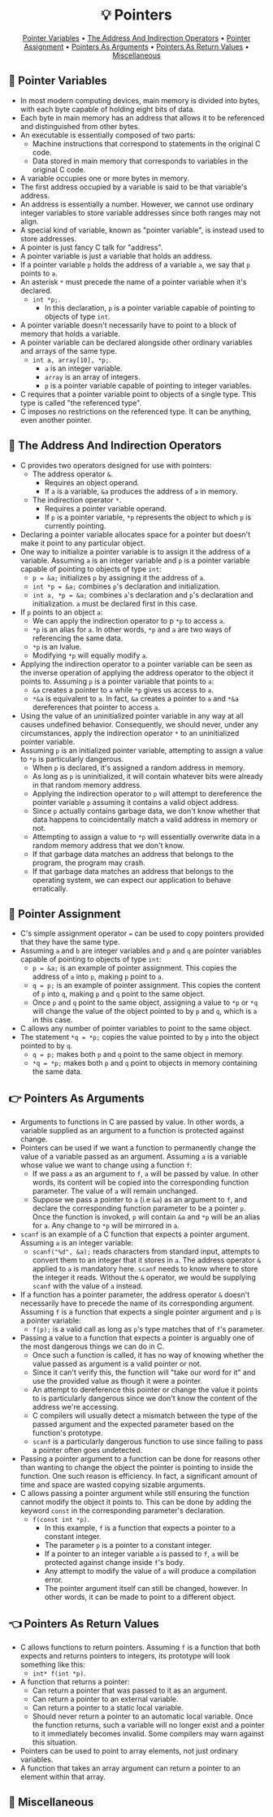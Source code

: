 <h1 align="center">💡<strong> Pointers</strong></h1>
<p align="center">
  <a href="#round_pushpin-pointer-variables">Pointer Variables</a> •
  <a href="#compass-the-address-and-indirection-operators">The Address And Indirection Operators</a> •
  <a href="#link-pointer-assignment">Pointer Assignment</a> •
  <a href="#point_right-pointers-as-arguments">Pointers As Arguments</a> •
  <a href="#point_left-pointers-as-return-values">Pointers As Return Values</a> •
  <a href="#game_die-miscellaneous"> Miscellaneous</a>
</p>

## :round_pushpin: Pointer Variables

* In most modern computing devices, main memory is divided into bytes, with each byte capable of holding eight bits of data.
* Each byte in main memory has an address that allows it to be referenced and distinguished from other bytes.
* An executable is essentially composed of two parts:
   * Machine instructions that correspond to statements in the original C code.
   * Data stored in main memory that corresponds to variables in the original C code.
* A variable occupies one or more bytes in memory.
* The first address occupied by a variable is said to be that variable's address.
* An address is essentially a number. However, we cannot use ordinary integer variables to store variable addresses since both ranges may not align.
* A special kind of variable, known as "pointer variable", is instead used to store addresses.
* A pointer is just fancy C talk for "address".
* A pointer variable is just a variable that holds an address.
* If a pointer variable ```p``` holds the address of a variable ```a```, we say that ```p``` points to ```a```.
* An asterisk ```*``` must precede the name of a pointer variable when it's declared.
   * ```int *p;```.
      * In this declaration, ```p``` is a pointer variable capable of pointing to objects of type ```int```.
* A pointer variable doesn't necessarily have to point to a block of memory that holds a variable.
* A pointer variable can be declared alongside other ordinary variables and arrays of the same type.
   * ```int a, array[10], *p;```.
      * ```a``` is an integer variable.
      * ```array``` is an array of integers.
      * ```p``` is a pointer variable capable of pointing to integer variables.
* C requires that a pointer variable point to objects of a single type. This type is called "the referenced type".
* C imposes no restrictions on the referenced type. It can be anything, even another pointer.

## :compass: The Address And Indirection Operators

* C provides two operators designed for use with pointers:
   * The address operator ```&```.
      * Requires an object operand.
      * If ```a``` is a variable, ```&a``` produces the address of ```a``` in memory.
   * The indirection operator ```*```.
      * Requires a pointer variable operand.
      * If ```p``` is a pointer variable, ```*p``` represents the object to which ```p``` is currently pointing.
* Declaring a pointer variable allocates space for a pointer but doesn't make it point to any particular object.
* One way to initialize a pointer variable is to assign it the address of a variable. Assuming ```a``` is an integer variable and ```p``` is a pointer variable capable of pointing to objects of type ```int```:
   * ```p = &a;``` initializes ```p``` by assigning it the address of ```a```.
   * ```int *p = &a;``` combines ```p```'s declaration and initialization.
   * ```int a, *p = &a;``` combines ```a```'s declaration and ```p```'s declaration and initialization. ```a``` must be declared first in this case.
* If ```p``` points to an object ```a```:
   * We can apply the indirection operator to p ```*p``` to access ```a```.
   * ```*p``` is an alias for ```a```. In other words, ```*p``` and ```a``` are two ways of referencing the same data.
   * ```*p``` is an lvalue.
   * Modifying ```*p``` will equally modify ```a```.
* Applying the indirection operator to a pointer variable can be seen as the inverse operation of applying the address operator to the object it points to. Assuming ```p``` is a pointer variable that points to ```a```:
   * ```&a``` creates a pointer to ```a``` while ```*p``` gives us access to ```a```.
   * ```*&a``` is equivalent to ```a```. In fact, ```&a``` creates a pointer to ```a``` and ```*&a``` dereferences that pointer to access ```a```.
* Using the value of an uninitialized pointer variable in any way at all causes undefined behavior. Consequently, we should never, under any circumstances, apply the indirection operator ```*``` to an uninitialized pointer variable.
* Assuming ```p``` is an initialized pointer variable, attempting to assign a value to ```*p``` is particularly dangerous.
   * When ```p``` is declared, it's assigned a random address in memory.
   * As long as ```p``` is uninitialized, it will contain whatever bits were already in that random memory address.
   * Applying the indirection operator to ```p``` will attempt to dereference the pointer variable ```p``` assuming it contains a valid object address.
   * Since ```p``` actually contains garbage data, we don't know whether that data happens to coincidentally match a valid address in memory or not.
   * Attempting to assign a value to ```*p``` will essentially overwrite data in a random memory address that we don't know.
   * If that garbage data matches an address that belongs to the program, the program may crash.
   * If that garbage data matches an address that belongs to the operating system, we can expect our application to behave erratically.

## :link: Pointer Assignment

* C's simple assignment operator ```=``` can be used to copy pointers provided that they have the same type.
* Assuming ```a``` and ```b``` are integer variables and ```p``` and ```q``` are pointer variables capable of pointing to objects of type ```int```:
   * ```p = &a;``` is an example of pointer assignment. This copies the address of ```a``` into ```p```, making ```p``` point to ```a```.
   * ```q = p;``` is an example of pointer assignment. This copies the content of ```p``` into ```q```, making ```p``` and ```q``` point to the same object.
   * Once ```p``` and ```q``` point to the same object, assigning a value to ```*p``` or ```*q``` will change the value of the object pointed to by ```p``` and ```q```, which is ```a``` in this case.
* C allows any number of pointer variables to point to the same object.
* The statement ```*q = *p;``` copies the value pointed to by ```p``` into the object pointed to by ```q```.
   * ```q = p;``` makes both ```p``` and ```q``` point to the same object in memory.
   * ```*q = *p;``` makes both ```p``` and ```q``` point to objects in memory containing the same data.

## :point_right: Pointers As Arguments

* Arguments to functions in C are passed by value. In other words, a variable supplied as an argument to a function is protected against change.
* Pointers can be used if we want a function to permanently change the value of a variable passed as an argument. Assuming ```a``` is a variable whose value we want to change using a function ```f```:
   * If we pass ```a``` as an argument to ```f```, ```a``` will be passed by value. In other words, its content will be copied into the corresponding function parameter. The value of ```a``` will remain unchanged.
   * Suppose we pass a pointer to ```a``` (i.e ```&a```) as an argument to ```f```, and declare the corresponding function parameter to be a pointer ```p```.
   Once the function is invoked, ```p``` will contain ```&a``` and ```*p``` will be an alias for ```a```. Any change to ```*p``` will be mirrored in ```a```.
* ```scanf``` is an example of a C function that expects a pointer argument. Assuming ```a``` is an integer variable:
   * ```scanf("%d", &a);``` reads characters from standard input, attempts to convert them to an integer that it stores in ```a```. The address operator ```&``` applied to ```a``` is mandatory here. ```scanf``` needs to know where to store the integer it reads. Without the ```&``` operator, we would be supplying ```scanf``` with the value of ```a``` instead.
* If a function has a pointer parameter, the address operator ```&``` doesn't necessarily have to precede the name of its corresponding argument. Assuming ```f``` is a function that expects a single pointer argument and ```p``` is a pointer variable:
   * ```f(p);``` is a valid call as long as ```p```'s type matches that of ```f```'s parameter.
* Passing a value to a function that expects a pointer is arguably one of the most dangerous things we can do in C.
   * Once such a function is called, it has no way of knowing whether the value passed as argument is a valid pointer or not.
   * Since it can't verify this, the function will "take our word for it" and use the provided value as though it were a pointer.
   * An attempt to dereference this pointer or change the value it points to is particularly dangerous since we don't know the content of the address we're accessing.
   * C compilers will usually detect a mismatch between the type of the passed argument and the expected parameter based on the function's prototype.
   * ```scanf``` is a particularly dangerous function to use since failing to pass a pointer often goes undetected.
* Passing a pointer argument to a function can be done for reasons other than wanting to change the object the pointer is pointing to inside the function. One such reason is efficiency. In fact, a significant amount of time and space are wasted copying sizable arguments.
* C allows passing a pointer argument while still ensuring the function cannot modify the object it points to. This can be done by adding the keyword ```const``` in the corresponding parameter's declaration.
   * ```f(const int *p)```.
      * In this example, ```f``` is a function that expects a pointer to a constant integer.
      * The parameter ```p``` is a pointer to a constant integer.
      * If a pointer to an integer variable ```a``` is passed to ```f```, ```a``` will be protected against change inside ```f```'s body.
      * Any attempt to modify the value of ```a``` will produce a compilation error.
      * The pointer argument itself can still be changed, however. In other words, it can be made to point to a different object.

## :point_left: Pointers As Return Values

* C allows functions to return pointers. Assuming ```f``` is a function that both expects and returns pointers to integers, its prototype will look something like this:
   * ```int* f(int *p)```.
* A function that returns a pointer:
   * Can return a pointer that was passed to it as an argument.
   * Can return a pointer to an external variable.
   * Can return a pointer to a static local variable.
   * Should never return a pointer to an automatic local variable. Once the function returns, such a variable will no longer exist and a pointer to it immediately becomes invalid. Some compilers may warn against this situation.
* Pointers can be used to point to array elements, not just ordinary variables.
* A function that takes an array argument can return a pointer to an element within that array.

## :game_die: Miscellaneous
